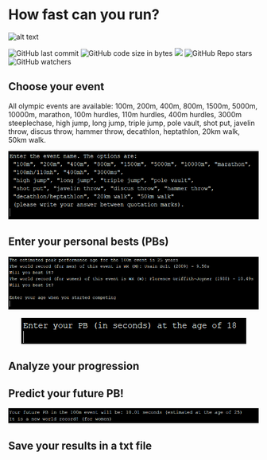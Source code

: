 # How fast can you run?

![alt text](https://zigapskraba.files.wordpress.com/2016/08/24141_celebutopia-usain_bolt-men6s_100-meter_final_during_beijing_2008_olympics-13_122_460lo.jpg)

![GitHub last commit](https://img.shields.io/github/last-commit/aritzLizoain/How-fast-can-you-run)
![GitHub code size in bytes](https://img.shields.io/github/languages/code-size/aritzLizoain/How-fast-can-you-run)
[![](https://tokei.rs/b1/github/aritzLizoain/How-fast-can-you-run?category=lines)](https://github.com/aritzLizoain/How-fast-can-you-run) 
![GitHub Repo stars](https://img.shields.io/github/stars/aritzLizoain/How-fast-can-you-run?style=social)
![GitHub watchers](https://img.shields.io/github/watchers/aritzLizoain/How-fast-can-you-run?style=social)

## Choose your event
All olympic events are available: 100m, 200m, 400m, 800m, 1500m, 5000m, 10000m, marathon, 100m hurdles, 110m hurdles, 400m hurdles, 3000m steeplechase, high jump, long jump, triple jump, pole vault, shot put, javelin throw, discus throw, hammer throw, decathlon, heptathlon, 20km walk, 50km walk.

<p align="center">
<img src="https://github.com/aritzLizoain/How-fast-can-you-run/blob/main/Output/Enter_event.png"/>
</p>

## Enter your personal bests (PBs)

<p align="center">
<img src="https://github.com/aritzLizoain/How-fast-can-you-run/blob/main/Output/Enter_PBs.png"/>
</p>
<p align="center">
<img src="https://github.com/aritzLizoain/How-fast-can-you-run/blob/main/Output/Enter_PBs_2.png"/>
</p>

## Analyze your progression 

## Predict your future PB!

<p align="center">
<img src="https://github.com/aritzLizoain/How-fast-can-you-run/blob/main/Output/Predict_PB.png"/>
</p>

## Save your results in a txt file



 
